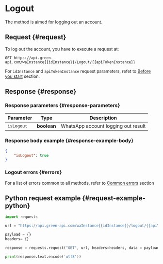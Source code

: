# Logout

The method is aimed for logging out an account. 

## Request {#request}

To log out the account, you have to execute a request at:
```
GET https://api.green-api.com/waInstance{{idInstance}}/Logout/{{apiTokenInstance}}
```

For `idInstance` and `apiTokenInstance` request parameters, refet to [Before you start](../../before-start.md#parameters) section.

## Response {#response}

### Response parameters {#response-parameters}

Parameter | Type |  Description
----- | ----- | ----- 
`isLogout` | **boolean** | WhatsApp account logging out result

### Response body example {#response-example-body}

```json
{
    "isLogout": true
}
```

### Logout errors {#errors}

For a list of errors common to all methods, refer to [Common errors](../common-errors.md) section

## Python request example  {#request-example-python}

```python
import requests

url = "https://api.green-api.com/waInstance{{idInstance}}/logout/{{apiTokenInstance}}"

payload = {}
headers= {}

response = requests.request("GET", url, headers=headers, data = payload)

print(response.text.encode('utf8'))
```
